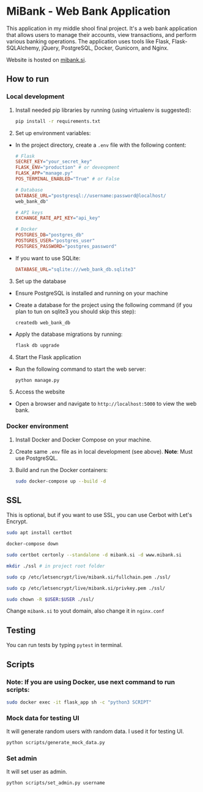# MiBank - Web Bank Application

This application in my middle shool final project. It's a web bank application that allows users to manage their accounts, view transactions, and perform various banking operations. The application uses tools like Flask, Flask-SQLAlchemy, jQuery, PostgreSQL, Docker, Gunicorn, and Nginx.

Website is hosted on [mibank.si](https://mibank.si).

## How to run

### Local development

1. Install needed pip libraries by running (using virtualenv is suggested):

    ```bash
    pip install -r requirements.txt
    ```

2. Set up environment variables:

- In the project directory, create a `.env` file with the following content:

    ```makefile
    # Flask
    SECRET_KEY="your_secret_key"
    FLASK_ENV="production" # or deveopment
    FLASK_APP="manage.py"
    POS_TERMINAL_ENABLED="True" # or False

    # Database
    DATABASE_URL="postgresql://username:password@localhost/
    web_bank_db"

    # API keys
    EXCHANGE_RATE_API_KEY="api_key"

    # Docker
    POSTGRES_DB="postgres_db"
    POSTGRES_USER="postgres_user"
    POSTGRES_PASSWORD="postgres_password"

    ```

- If you want to use SQLite:

    ```makefile
    DATABASE_URL="sqlite:///web_bank_db.sqlite3"
    ```

3. Set up the database

- Ensure PostgreSQL is installed and running on your machine
- Create a database for the project using the following command (if you plan to tun on sqlite3 you should skip this step):

    ```
    createdb web_bank_db
    ```

- Apply the database migrations by running:
    ```bash
    flask db upgrade
    ```

4. Start the Flask application

- Run the following command to start the web server:

    ```bash
    python manage.py
    ```

5. Access the website

- Open a browser and navigate to `http://localhost:5000` to view the web bank.

### Docker environment
1. Install Docker and Docker Compose on your machine.

2. Create same `.env` file as in local development (see above). **Note**: Must use PostgreSQL.

3. Build and run the Docker containers:

    ```bash
    sudo docker-compose up --build -d
    ```

## SSL

This is optional, but if you want to use SSL, you can use Cerbot with Let's Encrypt.

```bash
sudo apt install certbot

docker-compose down

sudo certbot certonly --standalone -d mibank.si -d www.mibank.si

mkdir ./ssl # in project root folder

sudo cp /etc/letsencrypt/live/mibank.si/fullchain.pem ./ssl/

sudo cp /etc/letsencrypt/live/mibank.si/privkey.pem ./ssl/

sudo chown -R $USER:$USER ./ssl/
```
Change `mibank.si` to yout domain, also change it in `nginx.conf`

## Testing
You can run tests by typing `pytest` in terminal.

## Scripts

### Note: If you are using Docker, use next command to run scripts:
```bash
sudo docker exec -it flask_app sh -c "python3 SCRIPT"
```

### Mock data for testing UI
It will generate random users with random data. I used it for testing UI.
```bash
python scripts/generate_mock_data.py
```

### Set admin
It will set user as admin.
```
python scripts/set_admin.py username
```